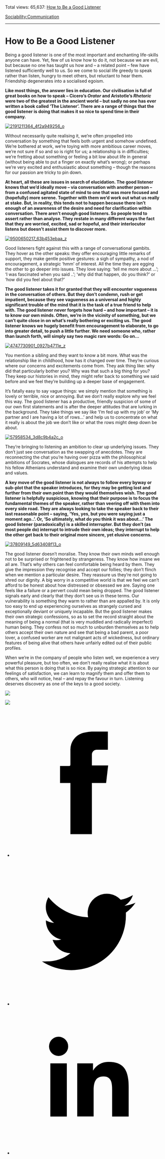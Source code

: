 Total views: 65,637: [How to Be a Good Listener](https://www.theschooloflife.com/thebookoflife/how-to-be-a-good-listener/)

[Sociability:](https://www.theschooloflife.com/thebookoflife/category/sociability/)[Communication](https://www.theschooloflife.com/thebookoflife/category/sociability/communication/)

* * *

# How to Be a Good Listener
<style>
						.alignnone {
  display: block;
  margin-left: auto;
  margin-right: auto;
  align: center:
}

.addtoany_share_save_container {
display:none;
}

.wp-block-image {
		display: block;
  margin-left: auto;
  margin-right: auto;
  width: 50%;
}

.aligncenter {
display: block;
  margin-left: auto;
  margin-right: auto;
  align: center:
}

@media only screen and (max-width: 500px) {
  .wp-block-image {
		display: block;
  margin-left: auto;
  margin-right: auto;
  width: 100%;
} }

h1 {max-width: 600px !important;
}
.s18-single-post .content-area .site-main article .post-cat-header-display + .old-wrapper p {
    font-size: 1.200em
}
						</style>

Being a good listener is one of the most important and enchanting life-skills anyone can have. Yet, few of us know how to do it, not because we are evil, but because no one has taught us how and – a related point – few have listened sufficiently well to us. So we come to social life greedy to speak rather than listen, hungry to meet others, but reluctant to hear them. Friendship degenerates into a socialised egoism.

**Like most things, the answer lies in education. Our civilisation is full of great books on how to speak – Cicero’s _Orator_ and Aristotle’s _Rhetoric_ were two of the greatest in the ancient world – but sadly no one has ever written a book called ‘The Listener’. There are a range of things that the good listener is doing that makes it so nice to spend time in their company. &nbsp;&nbsp;**

[![2191211364_4f2a949256_o](https://www.theschooloflife.com/thebookoflife/wp-content/uploads/2016/03/2191211364_4f2a949256_o.jpg)](http://www.thebookoflife.org/wp-content/uploads/2016/03/2191211364_4f2a949256_o.jpg)

Without necessarily quite realising it, we’re often propelled into conversation by something that feels both urgent and somehow undefined. We’re bothered at work, we’re toying with more ambitious career moves, we’re not sure if so and so is right for us; a relationship is in difficulties; we’re fretting about something or feeling a bit low about life in general (without being able to put a finger on exactly what’s wrong); or perhaps we’re very excited and enthusiastic about something – though the reasons for our passion are tricky to pin down.

**At heart, all these are issues in search of elucidation. The good listener knows that we’d ideally move – via conversation with another person – from a confused agitated state of mind to one that was more focused and (hopefully) more serene. Together with them we’d work out what us really at stake. But, in reality, this tends not to happen because there isn’t enough of an awareness of the desire and need for clarification within conversation. There aren’t enough good listeners. So people tend to assert rather than analyse. They restate in many different ways the fact that they are worried, excited, sad or hopeful, and their interlocutor listens but doesn’t assist them to discover more.**

[![9500650217_63b453ebaa_z](https://www.theschooloflife.com/thebookoflife/wp-content/uploads/2016/03/9500650217_63b453ebaa_z1.jpg)](http://www.thebookoflife.org/wp-content/uploads/2016/03/9500650217_63b453ebaa_z1.jpg)

Good listeners fight against this with a range of conversational gambits. They hover as the other speaks: they offer encouraging little remarks of support, they make gentle positive gestures: a sigh of sympathy, a nod of encouragement, a strategic ‘hmm’ of interest. All the time they are egging the other to go deeper into issues. They love saying: ‘tell me more about …’; ‘I was fascinated when you said ..’; ‘why did that happen, do you think?’ or ‘how did you feel about that?’

**The good listener takes it for granted that they will encounter vagueness in the conversation of others. But they don’t condemn, rush or get impatient, because they see vagueness as a universal and highly significant trouble of the mind that it is the task of a true friend to help with. The good listener never forgets how hard – and how important – it is to know our own minds. Often, we’re in the vicinity of something, but we can’t quite close in on what’s really bothering or exciting us. The good listener knows we hugely benefit from encouragement to elaborate, to go into greater detail, to push a little further. We need someone who, rather than launch forth, will simply say two magic rare words: Go on…**

[![4747730901_0927b4711e_z](https://www.theschooloflife.com/thebookoflife/wp-content/uploads/2016/03/4747730901_0927b4711e_z.jpg)](http://www.thebookoflife.org/wp-content/uploads/2016/03/4747730901_0927b4711e_z.jpg)

You mention a sibling and they want to know a bit more. What was the relationship like in childhood, how has it changed over time. They’re curious where our concerns and excitements come from. They ask thing like: why did that particularly bother you? Why was that such a big thing for you? They keep our histories in mind, they might refer back to something we said before and we feel they’re building up a deeper base of engagement.

It’s fatally easy to say vague things: we simply mention that something is lovely or terrible, nice or annoying. But we don’t really explore why we feel this way. The good listener has a productive, friendly suspicion of some of our own first statements and is after the deeper attitudes that are lurking in the background. They take things we say like ‘I’m fed up with my job’ or ‘My partner and I are having a lot of rows…’ and help us to concentrate on what it really is about the job we don’t like or what the rows might deep down be about.

[![57958534_3d8c9b4a2c_o](https://www.theschooloflife.com/thebookoflife/wp-content/uploads/2016/03/57958534_3d8c9b4a2c_o1.jpg)](http://www.thebookoflife.org/wp-content/uploads/2016/03/57958534_3d8c9b4a2c_o1.jpg)

They’re bringing to listening an ambition to clear up underlying issues. They don’t just see conversation as the swapping of anecdotes. They are reconnecting the chat you’re having over pizza with the philosophical ambitions of Socrates, whose dialogues are records of his attempts to help his fellow Athenians understand and examine their own underlying ideas and values.

**A key move of the good listener is not always to follow every byway or sub-plot that the speaker introduces, for they may be getting lost and further from their own point than they would themselves wish. The good listener is helpfully suspicious, knowing that their purpose is to focus the fundamental themes of the speaker, rather than veering off with them into every side road. They are always looking to take the speaker back to their last reasonable point – saying, ‘Yes, yes, but you were saying just a moment ago..’. Or, ‘So ultimately, what do you think it was about…’ The good listener (paradoxically) is a skilled interrupter. But they don’t (as most people do) interrupt to intrude their own ideas; they interrupt to help the other get back to their original more sincere, yet elusive concerns.**

[![37809149_5d63408f13_o](https://www.theschooloflife.com/thebookoflife/wp-content/uploads/2016/03/37809149_5d63408f13_o.jpg)](http://www.thebookoflife.org/wp-content/uploads/2016/03/37809149_5d63408f13_o.jpg)

The good listener doesn’t moralise. They know their own minds well enough not to be surprised or frightened by strangeness. They know how insane we all are. That’s why others can feel comfortable being heard by them. They give the impression they recognise and accept our follies; they don’t flinch when we mention a particular desire. They reassure us they’re not going to shred our dignity. A big worry in a competitive world is that we feel we can’t afford to be honest about how distressed or obsessed we are. Saying one feels like a failure or a pervert could mean being dropped. The good listener signals early and clearly that they don’t see us in these terms. Our vulnerability is something they warm to rather than are appalled by. It is only too easy to end up experiencing ourselves as strangely cursed and exceptionally deviant or uniquely incapable. But the good listener makes their own strategic confessions, so as to set the record straight about the meaning of being a normal (that is very muddled and radically imperfect) human being. They confess not so much to unburden themselves as to help others accept their own nature and see that being a bad parent, a poor lover, a confused worker are not malignant acts of wickedness, but ordinary features of being alive that others have unfairly edited out of their public profiles.

When we’re in the company of people who listen well, we experience a very powerful pleasure, but too often, we don’t really realise what it is about what this person is doing that is so nice. By paying strategic attention to our feelings of satisfaction, we can learn to magnify them and offer them to others, who will notice, heal – and repay the favour in turn. Listening deserves discovery as one of the keys to a good society.

[![](https://img.youtube.com/vi/-BdbiZcNBXg/0.jpg)](https://www.youtube.com/embed/-BdbiZcNBXg '')

[![](https://img.youtube.com/vi/43e51vkffQE/0.jpg)](https://www.youtube.com/embed/43e51vkffQE?ecver=2 '')
<style>
    .iframe-class { display: block !important; }
</style>

- [<svg xmlns="http://www.w3.org/2000/svg" viewbox="0 0 26 26"><title>Facebook</title>
                    <g>
                        <path d="M8.38,10H9.92c.2,0,.29,0,.29-.28,0-.82,0-1.64,0-2.46a3.05,3.05,0,0,1,2.57-3.15A7.22,7.22,0,0,1,14,3.95c.86,0,1.71,0,2.57,0h.25v3.2h-2A.85.85,0,0,0,14,8c0,.62,0,1.24,0,1.91h2.87L16.51,13H14v9H10.21V13H8.38Z"></path>
                    </g>
                </svg>](http://www.facebook.com/sharer/sharer.php?u=https://www.theschooloflife.com/thebookoflife/how-to-be-a-good-listener/)
- [<svg xmlns="http://www.w3.org/2000/svg" viewbox="0 0 26 26"><title>Twitter</title>
                    <path d="M21.69,7.9a6.75,6.75,0,0,1-1.94.53,3.39,3.39,0,0,0,1.48-1.87,6.76,6.76,0,0,1-2.14.82,3.38,3.38,0,0,0-5.75,3.08,9.59,9.59,0,0,1-7-3.53,3.38,3.38,0,0,0,1,4.51A3.36,3.36,0,0,1,5.89,11v0A3.38,3.38,0,0,0,8.6,14.37a3.39,3.39,0,0,1-1.53.06,3.38,3.38,0,0,0,3.15,2.35A6.78,6.78,0,0,1,6,18.22a6.87,6.87,0,0,1-.81,0A9.6,9.6,0,0,0,20,10.08q0-.22,0-.44A6.86,6.86,0,0,0,21.69,7.9Z"></path>
                </svg>](http://twitter.com/share?url=https://www.theschooloflife.com/thebookoflife/how-to-be-a-good-listener/&text=&via=theschooloflife)
- [<svg xmlns="http://www.w3.org/2000/svg" viewbox="0 0 26 26"><title>LinkedIn</title>
<path class="cls-2" d="M6.67,10H9.58v9.36H6.67ZM8.13,5.32A1.69,1.69,0,1,1,6.44,7,1.69,1.69,0,0,1,8.13,5.32"></path><path class="cls-2" d="M11.41,10H14.2v1.28h0A3.06,3.06,0,0,1,17,9.75c2.95,0,3.49,1.94,3.49,4.46v5.14H17.57V14.79c0-1.09,0-2.48-1.51-2.48s-1.75,1.18-1.75,2.4v4.63H11.41Z"></path></svg>](https://www.linkedin.com/shareArticle?mini=true&url=https://www.theschooloflife.com/thebookoflife/how-to-be-a-good-listener/)
